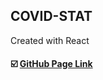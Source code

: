 ## COVID-STAT

Created with React

<!-- <img src=https://raw.githubusercontent.com/yhuj79/MovieRank-React/master/thumnail/1.PNG width=600>
<img src=https://raw.githubusercontent.com/yhuj79/MovieRank-React/master/thumnail/2.PNG width=600> -->

#### :ballot_box_with_check: <a target="_blank" rel="noopener noreferrer" href="">GitHub Page Link</a>

